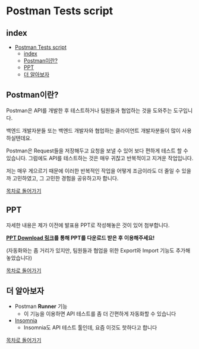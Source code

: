 # Postman Tests script

## index

- [Postman Tests script](#postman-tests-script)
  - [index](#index)
  - [Postman이란?](#postman%ec%9d%b4%eb%9e%80)
  - [PPT](#ppt)
  - [더 알아보자](#%eb%8d%94-%ec%95%8c%ec%95%84%eb%b3%b4%ec%9e%90)

## Postman이란?

Postman은 API를 개발한 후 테스트하거나 팀원들과 협업하는 것을 도와주는 도구입니다.

백엔드 개발자분들 또는 백엔드 개발자와 협업하는 클라이언트 개발자분들이 많이 사용하실텐데요.

Postman은 Request들을 저장해두고 요청을 보낼 수 있어 보다 편하게 테스트 할 수 있습니다. 그럼에도 API를 테스트하는 것은 매우 귀찮고 반복적이고 지겨운 작업입니다.

저는 매우 게으르기 때문에 이러한 반복적인 작업을 어떻게 조금이라도 더 줄일 수 있을까 고민하였고, 그 고민한 경험을 공유하고자 합니다.

[목차로 돌어가기](#index)

## PPT

자세한 내용은 제가 이전에 발표용 PPT로 작성해놓은 것이 있어 첨부합니다.

**[PPT Download 링크](https://github.com/HeechanYang/heechanYang.github.io/blob/master/assets/ppts/Postman_%EC%9E%90%EB%8F%99%ED%99%94.pptx?raw=true)를 통해 PPT를 다운로드 받은 후 이용해주세요!**

(자동화와는 좀 거리가 있지만, 팀원들과 협업을 위한 Export와 Import 기능도 추가해놓았습니다)

[목차로 돌어가기](#index)

## 더 알아보자

- Postman **Runner** 기능
  - 이 기능을 이용하면 API 테스트를 좀 더 간편하게 자동화할 수 있습니다
- [Insomnia](https://insomnia.rest/)
  - Insomnia도 API 테스트 툴인데, 요즘 이것도 핫하다고 합니다

[목차로 돌어가기](#index)
